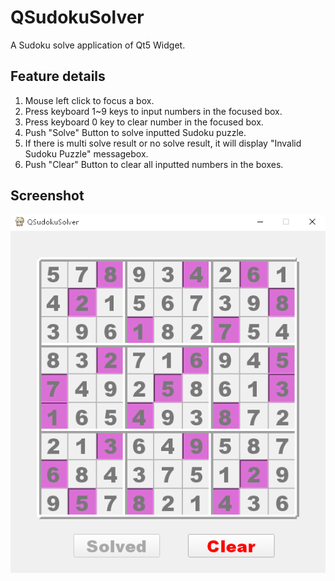 # QSudokuSolver
A Sudoku solve application of Qt5 Widget.

## Feature details
1. Mouse left click to focus a box.
2. Press keyboard 1~9 keys to input numbers in the focused box.
3. Press keyboard 0 key to clear number in the focused box.
4. Push "Solve" Button to solve inputted Sudoku puzzle.
5. If there is multi solve result or no solve result, it will display "Invalid Sudoku Puzzle" messagebox.
6. Push "Clear" Button to clear all inputted numbers in the boxes.

## Screenshot
![Screenshot](https://raw.githubusercontent.com/Zalafina/QSudokuSolver/master/screenshot/QSudokuSolver.png)

